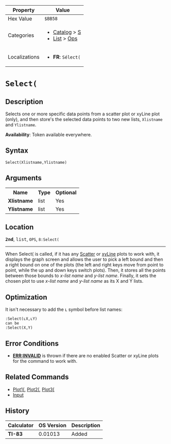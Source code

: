 | Property      | Value |
|---------------|-------|
| Hex Value     | `$BB58`|
| Categories    | <ul><li>[Catalog](<../categories/Catalog.md>) > [S](<../categories/Catalog.md#S>)</li><li>[List](<../categories/List.md>) > [Ops](<../categories/List.md#Ops>)</li></ul> |
| Localizations | <ul><li><b>FR</b>: `Sélect(`</li></ul> |

# `Select(`

## Description
Selects one or more specific data points from a scatter plot or xyLine plot (only), and then store's the selected data points to two new lists, `Xlistname` and `Ylistname`.


<b>Availability</b>: Token available everywhere.

## Syntax
`Select(Xlistname,Ylistname)`

## Arguments
<table>
<tr><th>Name</th><th>Type</th><th>Optional</th></tr>

<tr><td><b>Xlistname</b></td><td>list</td><td>Yes</td></tr>

<tr><td><b>Ylistname</b></td><td>list</td><td>Yes</td></tr>

</table>

## Location
<tt><kbd><b>2nd</b></kbd></tt>, <kbd>list</kbd>, `OPS`, `8:Select(`
<hr>

When Select( is called, if it has any [Scatter](/plotn#scatter) or [xyLine](/plotn#xyline) plots to work with, it displays the graph screen and allows the user to pick a left bound and then a right bound on one of the plots (the left and right keys move from point to point, while the up and down keys switch plots). Then, it stores all the points between those bounds to _x-list name_ and _y-list name_. Finally, it sets the chosen plot to use _x-list name_ and _y-list name_ as its X and Y lists.

## Optimization

It isn't necessary to add the ʟ symbol before list names:

```ti-basic
:Select(ʟX,ʟY)
can be
:Select(X,Y)
```

## Error Conditions

*   **[ERR:INVALID](/errors#invalid)** is thrown if there are no enabled Scatter or xyLine plots for the command to work with.

## Related Commands

*   [Plot1(](/plotn), [Plot2(](/plotn), [Plot3(](/plotn)
*   [Input](/input)

## History
| Calculator | OS Version | Description |
|------------|------------|-------------|
| <b>TI-83</b> | 0.01013 | Added |


